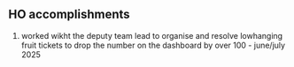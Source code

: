 ## HO accomplishments 

1. worked wikht the deputy team lead to organise and resolve lowhanging fruit tickets to drop the number on the dashboard by over 100 - june/july 2025